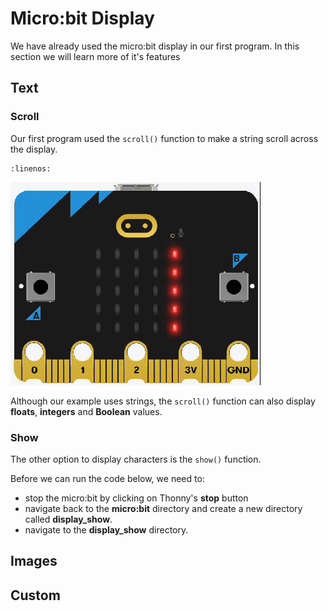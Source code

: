 # Micro:bit Display

We have already used the micro:bit display in our first program. In this section we will learn more of it's features

## Text

### Scroll

Our first program used the `scroll()` function to make a string scroll across the display.

```{literalinclude} ./python_files/first_program/main.py
:linenos:
```

![first_program displayed](./assets/first_program.gif)

Although our example uses strings, the `scroll()` function can also display **floats**, **integers** and **Boolean** values.

### Show

The other option to display characters is the `show()` function.

Before we can run the code below, we need to:

- stop the micro:bit by clicking on Thonny's **stop** button
- navigate back to the **micro:bit** directory and create a new directory called **display_show**.
- navigate to the **display_show** directory.

## Images


## Custom